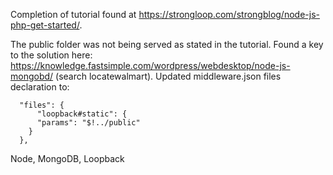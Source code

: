 Completion of tutorial found at https://strongloop.com/strongblog/node-js-php-get-started/.

The public folder was not being served as stated in the tutorial.  Found a key to the solution here: https://knowledge.fastsimple.com/wordpress/webdesktop/node-js-mongobd/ (search locatewalmart).  Updated middleware.json files declaration to:

~~~~
  "files": {
      "loopback#static": {
      "params": "$!../public" 
    }
  },
~~~~
Node, MongoDB, Loopback
